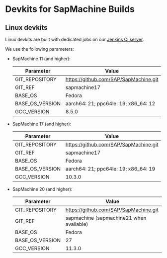 # Devkits for SapMachine Builds

## Linux devkits

Linux devkits are built with dedicated jobs on our [Jenkins CI server](https://ci.sapmachine.io).

We use the following parameters:

* SapMachine 11 (and higher):

	| Parameter       | Value                                 |
	|-----------------|---------------------------------------|
	| GIT_REPOSITORY  | https://github.com/SAP/SapMachine.git |
	| GIT_REF         | sapmachine17                          |
	| BASE_OS         | Fedora                                |
	| BASE_OS_VERSION | aarch64: 21; ppc64le: 19; x86_64: 12  |
	| GCC_VERSION     | 8.5.0                                 |

* SapMachine 17 (and higher):

	| Parameter       | Value                                 |
	|-----------------|---------------------------------------|
	| GIT_REPOSITORY  | https://github.com/SAP/SapMachine.git |
	| GIT_REF         | sapmachine17                          |
	| BASE_OS         | Fedora                                |
	| BASE_OS_VERSION | aarch64: 21; ppc64le: 19; x86_64: 19  |
	| GCC_VERSION     | 10.3.0                                |

* SapMachine 20 (and higher):

	| Parameter       | Value                                    |
	|-----------------|------------------------------------------|
	| GIT_REPOSITORY  | https://github.com/SAP/SapMachine.git    |
	| GIT_REF         | sapmachine (sapmachine21 when available) |
	| BASE_OS         | Fedora                                   |
	| BASE_OS_VERSION | 27                                       |
	| GCC_VERSION     | 11.3.0                                   |

